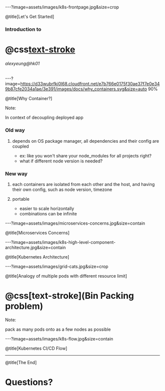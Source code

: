 ---?image=assets/images/k8s-frontpage.jpg&size=crop

@title[Let's Get Started]

### Introduction to

# @css[text-stroke](Kubernetes)

###### alexyeung@hk01

---?image=https://d33wubrfki0l68.cloudfront.net/e7b766e0175f30ae37f7e0e349b87cfe2034a1ae/3e391/images/docs/why_containers.svg&size=auto 90%

@title[Why Container?]

Note:

In context of decoupling deployed app

### Old way

1. depends on OS package manager, all dependencies and their config are coupled

    - ex: like you won't share your node_modules for all projects right?
    - what if different node version is needed?

### New way

1. each containers are isolated from each other and the host, and having their own config, such as node version, timezone

1. portable

    - easier to scale horizontally
    - combinations can be infinite

---?image=assets/images/microservices-concerns.jpg&size=contain

@title[Microservices Concerns]

---?image=assets/images/k8s-high-level-component-architecture.jpg&size=contain

@title[Kubernetes Architecture]

---?image=assets/images/grid-cats.jpg&size=crop

@title[Analogy of multiple pods with different resource limit]

# @css[text-stroke](Bin Packing problem)

Note:

pack as many pods onto as a few nodes as possible

---?image=assets/images/k8s-flow.jpg&size=contain

@title[Kubernetes CI/CD Flow]

---

@title[The End]

# Questions?

